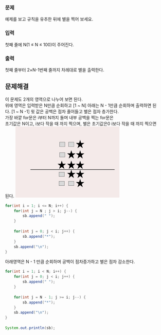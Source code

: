 ### 문제
예제를 보고 규칙을 유추한 뒤에 별을 찍어 보세요.

### 입력
첫째 줄에 N(1 ≤ N ≤ 100)이 주어진다.

### 출력
첫째 줄부터 2×N-1번째 줄까지 차례대로 별을 출력한다.


## 문제해결
이 문제도 2개의 영역으로 나누어 보면 된다.   
위에 영역은 입력받은 N만큼 순회하고 [1 ~ N]
아래는 N - 1만큼 순회하며 출력하면 된다. [1 ~ N -1]
윗 값은 공백은 점차 줄어들고 별은 점자 층가한다.   
가장 바깥 for문은 i부터 N까지 돌며  내부 공백을 찍는 for문은   
초기값은 N이고, i보다 작을 때 까지 찍으며, 별은 초기값은0 i보다 작을 때 까지 찍으면된다.
![img.png](img.png)
```java
for(int i = 1; i <= N; i++) {
    for(int j = N ; j > i; j--) {
        sb.append(" ");
    }

    for(int j = 0; j < i; j++) {
        sb.append("*");
    }
    sb.append("\n");
}
```
아래영역은 N - 1 만큼 순회하며 공백이 점차증가하고 별은 점차 감소한다.
```java
for(int i = 1; i < N; i++) {
    for(int j = 0; j < i; j++) {
        sb.append(" ");
    }

    for(int j = N - 1; j >= i; j--) {
        sb.append("*");
    }
    sb.append("\n");
}

System.out.println(sb);
```